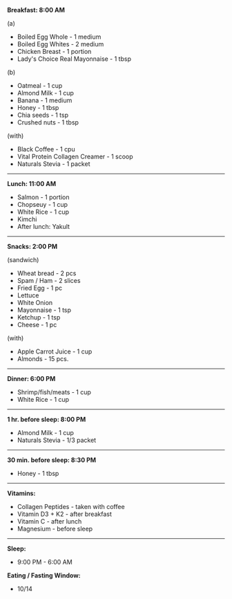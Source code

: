 
**Breakfast: 8:00 AM**

(a)
- Boiled Egg Whole - 1 medium
- Boiled Egg Whites - 2 medium
- Chicken Breast - 1 portion
- Lady's Choice Real Mayonnaise - 1 tbsp
     
(b)
- Oatmeal - 1 cup
- Almond Milk - 1 cup
- Banana - 1 medium
- Honey - 1 tbsp
- Chia seeds - 1 tsp
- Crushed nuts - 1 tbsp

(with)

- Black Coffee - 1 cpu
- Vital Protein Collagen Creamer - 1 scoop
- Naturals Stevia - 1 packet

---

**Lunch: 11:00 AM**
- Salmon - 1 portion
- Chopseuy - 1 cup
- White Rice - 1 cup
- Kimchi
- After lunch: Yakult

---

**Snacks: 2:00 PM**

(sandwich)
- Wheat bread - 2 pcs
- Spam / Ham - 2 slices
- Fried Egg - 1 pc
- Lettuce 
- White Onion
- Mayonnaise - 1 tsp
- Ketchup - 1 tsp
- Cheese - 1 pc

(with)
- Apple Carrot Juice - 1 cup
- Almonds - 15 pcs.


---

**Dinner: 6:00 PM** 
- Shrimp/fish/meats - 1 cup
- White Rice - 1 cup

---

**1 hr. before sleep: 8:00 PM**
- Almond Milk - 1 cup
- Naturals Stevia - 1/3 packet

---

**30 min. before sleep: 8:30 PM**
- Honey - 1 tbsp

---

**Vitamins:**
- Collagen Peptides - taken with coffee
- Vitamin D3 + K2 - after breakfast
- Vitamin C - after lunch
- Magnesium - before sleep

---

**Sleep:**
- 9:00 PM - 6:00 AM

**Eating / Fasting Window:**
- 10/14
